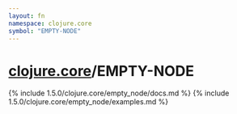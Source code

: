```yaml
---
layout: fn
namespace: clojure.core
symbol: "EMPTY-NODE"
---
```


# [clojure.core](../)/EMPTY-NODE

{% include 1.5.0/clojure.core/empty_node/docs.md %}
{% include 1.5.0/clojure.core/empty_node/examples.md %}

